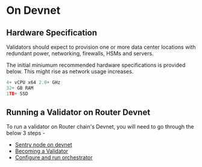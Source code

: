 # On Devnet 

## Hardware Specification
Validators should expect to provision one or more data center locations with redundant power, networking, firewalls, HSMs and servers.

The initial miniumum recommended hardware specifications is provided below. This might rise as network usage increases.

```jsx
4+ vCPU x64 2.0+ GHz
32+ GB RAM
1TB+ SSD
```

## Running a Validator on Router Devnet
To run a validator on Router chain's Devnet, you will need to go through the below 3 steps -
- [Sentry node on devnet](../../../validators/running-a-validator/on-devnet/sentry-node-devnet)
- [Becoming a Validator](../../../validators/running-a-validator/on-devnet/becoming-validator)
- [Configure and run orchestrator](../../../validators/running-a-validator/on-devnet/configure-run-orchestrator)